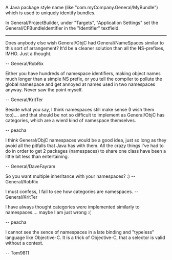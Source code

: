 A Java package style name (like "com.myCompany.General/MyBundle") which is used to uniquely identify bundles.

In General/ProjectBuilder, under "Targets", "Application Settings" set the General/CFBundleIdentifier in the "Identifier" textfield.

----

Does anybody else wish General/ObjC had General/NameSpaces similar to this sort of arrangement? It'd be a cleaner solution than all the NS-prefixes, IMHO. Just a thought.

-- General/RobRix

Either you have hundreds of namespace identifiers, making object names much longer than a simple NS prefix, or you tell the compiler to pollute the global namespace and get annoyed at names used in two namespaces anyway. Never saw the point myself.

-- General/KritTer

Beside what you say, I think namespaces still make sense (I wish them too).... and that should be not so difficult to implement as General/ObjC has categories, which are a wierd kind of namespace themselves.

-- peacha

I think General/ObjC namespaces would be a good idea, just so long as they avoid all the pitfalls that Java has with them. All the crazy things I've had to do in order to get 2 packages (namespaces) to share one class have been a little bit less than entertaining. 

-- General/DaveFayram

So you want multiple inheritance with your namespaces? :) -- General/RobRix

I must confess, I fail to see how categories are namespaces. -- General/KritTer

I have always thought categories were implemented similarly to namespaces.... maybe I am just wrong :(

-- peacha

I cannot see the sence of namespaces in a late binding and "typeless" language like Objective-C. It is a trick of Objective-C, that a selector is valid without a context.

-- Tom9811
